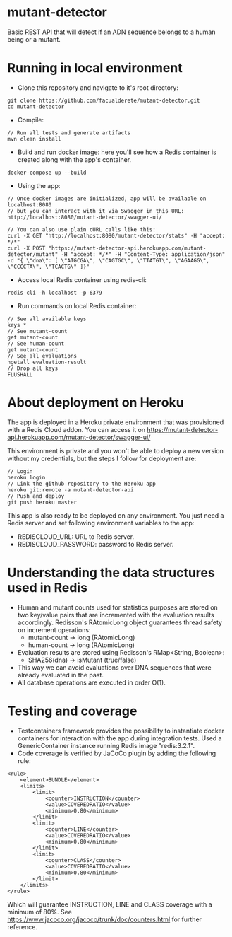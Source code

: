# mutant-detector
Basic REST API that will detect if an ADN sequence belongs to a human being or a mutant.

# Running in local environment
- Clone this repository and navigate to it's root directory:
```
git clone https://github.com/facualderete/mutant-detector.git
cd mutant-detector
```
- Compile:
```
// Run all tests and generate artifacts
mvn clean install
```
- Build and run docker image: here you'll see how a Redis container is created along with the app's container.
```
docker-compose up --build
```
- Using the app:
```
// Once docker images are initialized, app will be available on localhost:8080
// but you can interact with it via Swagger in this URL:
http://localhost:8080/mutant-detector/swagger-ui/

// You can also use plain cURL calls like this:
curl -X GET "http://localhost:8080/mutant-detector/stats" -H "accept: */*"
curl -X POST "https://mutant-detector-api.herokuapp.com/mutant-detector/mutant" -H "accept: */*" -H "Content-Type: application/json" -d "{ \"dna\": [ \"ATGCGA\", \"CAGTGC\", \"TTATGT\", \"AGAAGG\", \"CCCCTA\", \"TCACTG\" ]}"
```
- Access local Redis container using redis-cli:
```
redis-cli -h localhost -p 6379
```
- Run commands on local Redis container:
```
// See all available keys
keys *
// See mutant-count
get mutant-count
// See human-count
get mutant-count
// See all evaluations
hgetall evaluation-result
// Drop all keys
FLUSHALL
```

# About deployment on Heroku
The app is deployed in a Heroku private environment that was provisioned with a Redis Cloud addon.
You can access it on 
https://mutant-detector-api.herokuapp.com/mutant-detector/swagger-ui/

This environment is private and you won't be able to deploy a new version without my credentials, but the steps I follow for deployment are:
```
// Login
heroku login
// Link the github repository to the Heroku app
heroku git:remote -a mutant-detector-api
// Push and deploy
git push heroku master
```
This app is also ready to be deployed on any environment. You just need a Redis server and set following environment variables to the app:
* REDISCLOUD_URL: URL to Redis server.
* REDISCLOUD_PASSWORD: password to Redis server.

# Understanding the data structures used in Redis
* Human and mutant counts used for statistics purposes are stored on two key/value pairs that are incremented with the evaluation results accordingly. Redisson's RAtomicLong object guarantees thread safety on increment operations:
    * mutant-count -> long (RAtomicLong)
    * human-count -> long (RAtomicLong)
* Evaluation results are stored using Redisson's RMap<String, Boolean>:
    * SHA256(dna) -> isMutant (true/false)
* This way we can avoid evaluations over DNA sequences that were already evaluated in the past.
* All database operations are executed in order O(1).

# Testing and coverage
* Testcontainers framework provides the possibility to instantiate docker containers for interaction with the app during integration tests. Used a GenericContainer instance running Redis image "redis:3.2.1".
* Code coverage is verified by JaCoCo plugin by adding the following rule:
```
<rule>
    <element>BUNDLE</element>
    <limits>
        <limit>
            <counter>INSTRUCTION</counter>
            <value>COVEREDRATIO</value>
            <minimum>0.80</minimum>
        </limit>
        <limit>
            <counter>LINE</counter>
            <value>COVEREDRATIO</value>
            <minimum>0.80</minimum>
        </limit>
        <limit>
            <counter>CLASS</counter>
            <value>COVEREDRATIO</value>
            <minimum>0.80</minimum>
        </limit>
    </limits>
</rule>
```
Which will guarantee INSTRUCTION, LINE and CLASS coverage with a minimum of 80%. See https://www.jacoco.org/jacoco/trunk/doc/counters.html for further reference.